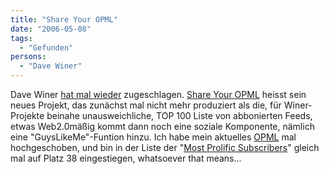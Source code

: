 ```yaml
---
title: "Share Your OPML"
date: "2006-05-08"
tags:
  - "Gefunden"
persons:
  - "Dave Winer"
---
```


Dave Winer [hat mal wieder](http://www.techcrunch.com/2006/05/07/share-your-opml/) zugeschlagen. [Share Your OPML](http://share.opml.org/) heisst sein neues Projekt, das zunächst mal nicht mehr produziert als die, für Winer-Projekte beinahe unausweichliche, TOP 100 Liste von abbonierten Feeds, etwas Web2.0mäßig kommt dann noch eine soziale Komponente, nämlich eine "GuysLikeMe"-Funtion hinzu. Ich habe mein aktuelles [OPML](http://www.couchblog.de/webpropaganda/couchblog_subs.opml) mal hochgeschoben, und bin in der Liste der "[Most Prolific Subscribers](http://share.opml.org/prolificsubscribers/)" gleich mal auf Platz 38 eingestiegen, whatsoever that means...
